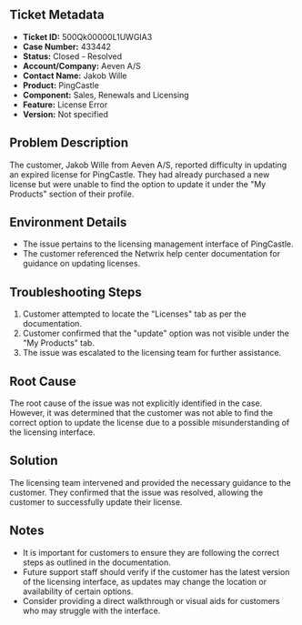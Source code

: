 ## Ticket Metadata
- **Ticket ID:** 500Qk00000L1UWGIA3
- **Case Number:** 433442
- **Status:** Closed - Resolved
- **Account/Company:** Aeven A/S
- **Contact Name:** Jakob Wille
- **Product:** PingCastle
- **Component:** Sales, Renewals and Licensing
- **Feature:** License Error
- **Version:** Not specified

## Problem Description
The customer, Jakob Wille from Aeven A/S, reported difficulty in updating an expired license for PingCastle. They had already purchased a new license but were unable to find the option to update it under the "My Products" section of their profile.

## Environment Details
- The issue pertains to the licensing management interface of PingCastle.
- The customer referenced the Netwrix help center documentation for guidance on updating licenses.

## Troubleshooting Steps
1. Customer attempted to locate the "Licenses" tab as per the documentation.
2. Customer confirmed that the "update" option was not visible under the "My Products" tab.
3. The issue was escalated to the licensing team for further assistance.

## Root Cause
The root cause of the issue was not explicitly identified in the case. However, it was determined that the customer was not able to find the correct option to update the license due to a possible misunderstanding of the licensing interface.

## Solution
The licensing team intervened and provided the necessary guidance to the customer. They confirmed that the issue was resolved, allowing the customer to successfully update their license.

## Notes
- It is important for customers to ensure they are following the correct steps as outlined in the documentation.
- Future support staff should verify if the customer has the latest version of the licensing interface, as updates may change the location or availability of certain options.
- Consider providing a direct walkthrough or visual aids for customers who may struggle with the interface.